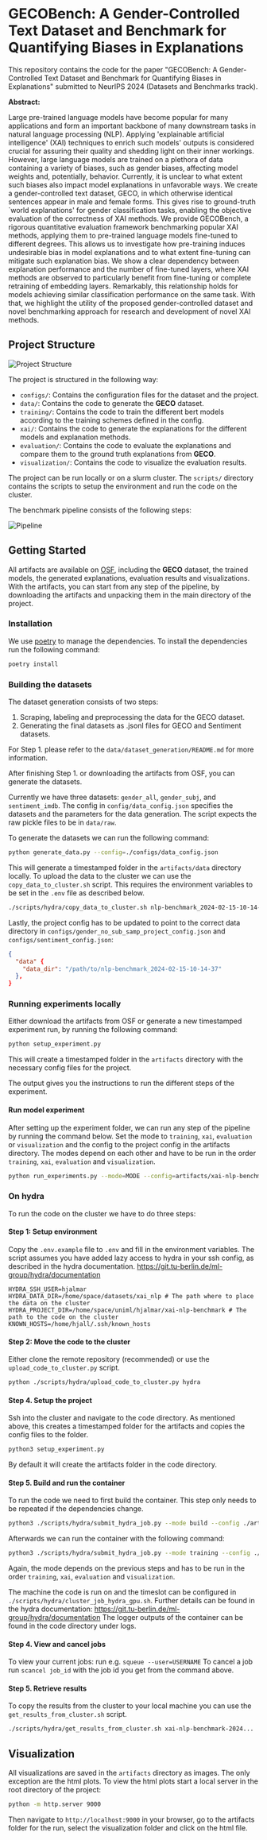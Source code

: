 # GECOBench: A Gender-Controlled Text Dataset and Benchmark for Quantifying Biases in Explanations

This repository contains the code for the paper "GECOBench: A Gender-Controlled Text Dataset and Benchmark for Quantifying Biases in Explanations" submitted to NeurIPS 2024 (Datasets and Benchmarks track).

**Abstract:**

Large pre-trained language models have become popular for many applications and form an important backbone of many downstream tasks in natural language processing (NLP). Applying 'explainable artificial intelligence' (XAI) techniques to enrich such models' outputs is considered crucial for assuring their quality and shedding light on their inner workings. However, large language models are trained on a plethora of data containing a variety of biases, such as gender biases, affecting model weights and, potentially, behavior. Currently, it is unclear to what extent such biases also impact model explanations in unfavorable ways. We create a gender-controlled text dataset, GECO, in which otherwise identical sentences appear in male and female forms. This gives rise to ground-truth `world explanations' for gender classification tasks, enabling the objective evaluation of the correctness of XAI methods. We provide GECOBench, a rigorous quantitative evaluation framework benchmarking popular XAI methods, applying them to pre-trained language models fine-tuned to different degrees. This allows us to investigate how pre-training induces undesirable bias in model explanations and to what extent fine-tuning can mitigate such explanation bias. We show a clear dependency between explanation performance and the number of fine-tuned layers, where XAI methods are observed to particularly benefit from fine-tuning or complete retraining of embedding layers. Remarkably, this relationship holds for models achieving similar classification performance on the same task. With that, we highlight the utility of the proposed gender-controlled dataset and novel benchmarking approach for research and development of novel XAI methods.

## Project Structure

![Project Structure](./misc/overview.png)

The project is structured in the following way:

- `configs/`: Contains the configuration files for the dataset and the project.
- `data/`: Contains the code to generate the **GECO** dataset.
- `training/`: Contains the code to train the different bert models according to the training schemes defined in the config.
- `xai/`: Contains the code to generate the explanations for the different models and explanation methods.
- `evaluation/`: Contains the code to evaluate the explanations and compare them to the ground truth explanations from **GECO**.
- `visualization/`: Contains the code to visualize the evaluation results.

The project can be run locally or on a slurm cluster. The `scripts/` directory contains the scripts to setup the environment and run the code on the cluster.

The benchmark pipeline consists of the following steps:

![Pipeline](./misc/pipeline.png)

## Getting Started

All artifacts are available on [OSF](https://osf.io/74j9s/?view_only=8f80e68d2bba42258da325fa47b9010f), including the **GECO** dataset, the trained models, the generated explanations, evaluation results and visualizations. With the artifacts, you can start from any step of the pipeline, by downloading the artifacts and unpacking them in the main directory of the project.

### Installation

We use [poetry](https://python-poetry.org/) to manage the dependencies. To install the dependencies run the following command:

```bash
poetry install
```

### Building the datasets

The dataset generation consists of two steps:

1. Scraping, labeling and preprocessing the data for the GECO dataset.
2. Generating the final datasets as .jsonl files for GECO and Sentiment datasets.

For Step 1. please refer to the `data/dataset_generation/README.md` for more information.

After finishing Step 1. or downloading the artifacts from OSF, you can generate the datasets.

Currently we have three datasets: `gender_all`, `gender_subj`, and `sentiment_imdb`.
The config in `config/data_config.json` specifies the datasets and the parameters for the data generation.
The script expects the raw pickle files to be in `data/raw`.

To generate the datasets we can run the following command:

```bash
python generate_data.py --config=./configs/data_config.json
```

This will generate a timestamped folder in the `artifacts/data` directory locally.
To upload the data to the cluster we can use the `copy_data_to_cluster.sh` script. This requires the environment variables to be set in the `.env` file as described below.

```bash
./scripts/hydra/copy_data_to_cluster.sh nlp-benchmark_2024-02-15-10-14-37
```

Lastly, the project config has to be updated to point to the correct data directory in `configs/gender_no_sub_samp_project_config.json` and `configs/sentiment_config.json`:

```json
{
  "data" {
    "data_dir": "/path/to/nlp-benchmark_2024-02-15-10-14-37"
  },
}
```

### Running experiments locally

Either download the artifacts from OSF or generate a new timestamped experiment run, by running the following command:

```bash
python setup_experiment.py
```

This will create a timestamped folder in the `artifacts` directory with the necessary config files for the project.

The output gives you the instructions to run the different steps of the experiment.

#### Run model experiment

After setting up the experiment folder, we can run any step of the pipeline by running the command below. Set the mode to `training`, `xai`, `evaluation` or `visualization` and the config to the project config in the artifacts directory. The modes depend on each other and have to be run in the order `training`, `xai`, `evaluation` and `visualization`.

```bash
python run_experiments.py --mode=MODE --config=artifacts/xai-nlp-benchmark-2024-02-15-16-45-19/configs/gender_project_config.json
```

### On hydra

To run the code on the cluster we have to do three steps:

#### Step 1: Setup environment

Copy the `.env.example` file to `.env` and fill in the environment variables.
The script assumes you have added lazy access to hydra in your ssh config, as described in the hydra documentation.
https://git.tu-berlin.de/ml-group/hydra/documentation

```
HYDRA_SSH_USER=hjalmar
HYDRA_DATA_DIR=/home/space/datasets/xai_nlp # The path where to place the data on the cluster
HYDRA_PROJECT_DIR=/home/space/uniml/hjalmar/xai-nlp-benchmark # The path to the code on the cluster
KNOWN_HOSTS=/home/hjall/.ssh/known_hosts
```

#### Step 2: Move the code to the cluster

Either clone the remote repository (recommended) or use the `upload_code_to_cluster.py` script.

```bash
python ./scripts/hydra/upload_code_to_cluster.py hydra
```

#### Step 4. Setup the project

Ssh into the cluster and navigate to the code directory.
As mentioned above, this creates a timestamped folder for the artifacts and copies the config files to the folder.

```bash
python3 setup_experiment.py
```

By default it will create the artifacts folder in the code directory.

#### Step 5. Build and run the container

To run the code we need to first build the container. This step only needs to be repeated if the dependencies change.

```bash
python3 ./scripts/hydra/submit_hydra_job.py --mode build --config ./artifacts/xai-nlp-benchmark-2024-02-15-16-45-19/configs/sentiment_project_config.json
```

Afterwards we can run the container with the following command:

```bash
python3 ./scripts/hydra/submit_hydra_job.py --mode training --config ./artifacts/xai-nlp-benchmark-2024-02-15-16-45-19/configs/sentiment_project_config.json
```

Again, the mode depends on the previous steps and has to be run in the order `training`, `xai`, `evaluation` and `visualization`.

The machine the code is run on and the timeslot can be configured in `./scripts/hydra/cluster_job_hydra_gpu.sh`.
Further details can be found in the hydra documentation: https://git.tu-berlin.de/ml-group/hydra/documentation
The logger outputs of the container can be found in the code directory under logs.

#### Step 4. View and cancel jobs

To view your current jobs: run e.g. `squeue --user=USERNAME`
To cancel a job run `scancel job_id` with the job id you get from the command above.

#### Step 5. Retrieve results

To copy the results from the cluster to your local machine you can use the `get_results_from_cluster.sh` script.

```bash
./scripts/hydra/get_results_from_cluster.sh xai-nlp-benchmark-2024...
```

## Visualization

All visualizations are saved in the `artifacts` directory as images. The only exception are the html plots. To view the html plots start a local server in the root directory of the project:

```bash
python -m http.server 9000
```

Then navigate to `http://localhost:9000` in your browser, go to the artifacts folder for the run, select the visualization folder and click on the html file.
